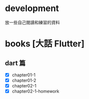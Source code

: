 # development
放一些自己閱讀和練習的資料

# books [大話 Flutter]

## dart 篇
- [x] chapter01-1
- [x] chapter01-2
- [x] chapter02-1
- [x] chapter02-1-homework